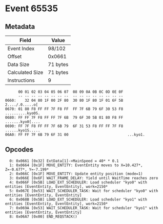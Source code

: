 # Event 65535

## Metadata

| Field           | Value    |
|-----------------|----------|
| Event Index     | 98/102   |
| Offset          | 0x0661   |
| Data Size       | 71 bytes |
| Calculated Size | 71 bytes |
| Instructions    | 9        |

```
      00 01 02 03 04 05 06 07  08 09 0A 0B 0C 0D 0E 0F
      -- -- -- -- -- -- -- --  -- -- -- -- -- -- -- --
0660:    32 04 80 1F 00 2F 80  30 80 1F 80 1F 01 6F 5B   2..../.0.....o[
0670: 01 80 F8 FF FF 7F F8 FF  FF 7F 6B 79 6F 30 53 F8  ..........kyo0S.
0680: FF FF 7F F8 FF FF 7F 6B  79 6F 30 5B 01 80 F8 FF  .......kyo0[....
0690: FF 7F F8 FF FF 7F 6B 79  6F 31 53 F8 FF FF 7F F8  ......kyo1S.....
06A0: FF FF 7F 6B 79 6F 31 00                           ...kyo1.        
```

## Opcodes

```
  0: 0x0661 [0x32] ExtData[1]->MainSpeed = 40* * 0.1
  1: 0x0664 [0x1F] MOVE_ENTITY: EventEntity moves to X=10.427*, Z=-0.677*, Y=-7.199*
  2: 0x066C [0x1F] MOVE_ENTITY: Update entity position (mode=1)
  3: 0x066E [0x6F] WAIT_FRAME_DELAY: Yield until WaitTime reaches zero
  4: 0x066F [0x5B] LOAD_EXT_SCHEDULER: Load scheduler "kyo0" with entities [EventEntity, EventEntity], work=2150*
  5: 0x067E [0x53] WAIT_SCHEDULER_TASK: Wait for scheduler "kyo0" with entities [EventEntity, EventEntity]
  6: 0x068B [0x5B] LOAD_EXT_SCHEDULER: Load scheduler "kyo1" with entities [EventEntity, EventEntity], work=2150*
  7: 0x069A [0x53] WAIT_SCHEDULER_TASK: Wait for scheduler "kyo1" with entities [EventEntity, EventEntity]
  8: 0x06A7 [0x00] END_REQSTACK()
```
